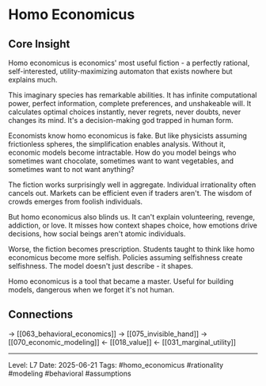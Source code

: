# Homo Economicus

## Core Insight
Homo economicus is economics' most useful fiction - a perfectly rational, self-interested, utility-maximizing automaton that exists nowhere but explains much.

This imaginary species has remarkable abilities. It has infinite computational power, perfect information, complete preferences, and unshakeable will. It calculates optimal choices instantly, never regrets, never doubts, never changes its mind. It's a decision-making god trapped in human form.

Economists know homo economicus is fake. But like physicists assuming frictionless spheres, the simplification enables analysis. Without it, economic models become intractable. How do you model beings who sometimes want chocolate, sometimes want to want vegetables, and sometimes want to not want anything?

The fiction works surprisingly well in aggregate. Individual irrationality often cancels out. Markets can be efficient even if traders aren't. The wisdom of crowds emerges from foolish individuals.

But homo economicus also blinds us. It can't explain volunteering, revenge, addiction, or love. It misses how context shapes choice, how emotions drive decisions, how social beings aren't atomic individuals.

Worse, the fiction becomes prescription. Students taught to think like homo economicus become more selfish. Policies assuming selfishness create selfishness. The model doesn't just describe - it shapes.

Homo economicus is a tool that became a master. Useful for building models, dangerous when we forget it's not human.

## Connections
→ [[063_behavioral_economics]]
→ [[075_invisible_hand]]
→ [[070_economic_modeling]]
← [[018_value]]
← [[031_marginal_utility]]

---
Level: L7
Date: 2025-06-21
Tags: #homo_economicus #rationality #modeling #behavioral #assumptions
